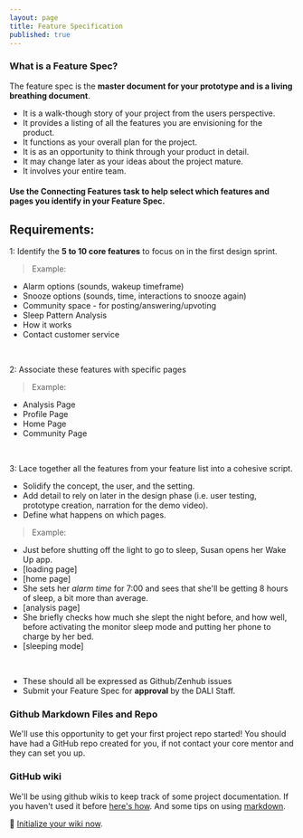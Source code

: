 ```yaml
---
layout: page
title: Feature Specification
published: true
---
```



### What is a Feature Spec?
The feature spec is the **master document for your prototype and is a living breathing document**.
  * It is a walk-though story of your project from the users perspective.
  * It provides a listing of all the features you are envisioning for the product.
  * It functions as your overall plan for the project.
  * It is as an opportunity to think through your product in detail.
  * It may change later as your ideas about the project mature.
  * It involves your entire team.

#### Use the Connecting Features task to help select which features and pages you identify in your Feature Spec.

## Requirements:

1: Identify the **5 to 10 core features** to focus on in the first design sprint.

> Example:
- Alarm options (sounds, wakeup timeframe)
- Snooze options (sounds, time, interactions to snooze again)
- Community space - for posting/answering/upvoting
- Sleep Pattern Analysis
- How it works
- Contact customer service

<br/>

2: Associate these features with specific pages

> Example:
- Analysis Page
- Profile Page
- Home Page
- Community Page

<br/>

3: Lace together all the features from your feature list into a cohesive script.
  * Solidify the concept, the user, and the setting.
  * Add detail to rely on later in the design phase (i.e. user testing, prototype creation, narration for the demo video).
  * Define what happens on which pages.

> Example:
- Just before shutting off the light to go to sleep, Susan opens her Wake Up app.
- [loading page]
- [home page]
- She sets her *alarm time* for 7:00 and sees that she'll be getting 8 hours of sleep, a bit more than average.
- [analysis page]
- She briefly checks how much she slept the night before, and how well, before activating the monitor sleep mode and putting her phone to charge by her bed.
- [sleeping mode]


<br/>

* These should all be expressed as Github/Zenhub issues
* Submit your Feature Spec for **approval** by the DALI Staff.



### Github Markdown Files and Repo

We'll use this opportunity to get your first project repo started! You should have had a GitHub repo created for you, if not contact your core mentor and they can set you up.

### GitHub wiki

We'll be using github wikis to keep track of some project documentation. If you haven't used it before [here's how](https://help.github.com/articles/about-github-wikis/). And some tips on using [markdown](https://guides.github.com/features/mastering-markdown/).

🚀 [Initialize your wiki now](https://help.github.com/articles/about-github-wikis/).
